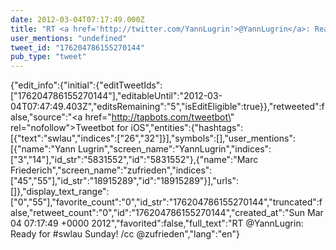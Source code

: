 ```yaml
---
date: 2012-03-04T07:17:49.000Z
title: "RT <a href='http://twitter.com/YannLugrin'>@YannLugrin</a>: Ready for #swlau Sunday! /cc <a href='http://twitter.com/zufrieden'>@zufrieden</a>″"
user_mentions: "undefined"
tweet_id: "176204786155270144"
pub_type: "tweet"
---
```

{"edit_info":{"initial":{"editTweetIds":["176204786155270144"],"editableUntil":"2012-03-04T07:47:49.403Z","editsRemaining":"5","isEditEligible":true}},"retweeted":false,"source":"<a href=\"http://tapbots.com/tweetbot\" rel=\"nofollow\">Tweetbot for iOS</a>","entities":{"hashtags":[{"text":"swlau","indices":["26","32"]}],"symbols":[],"user_mentions":[{"name":"Yann Lugrin","screen_name":"YannLugrin","indices":["3","14"],"id_str":"5831552","id":"5831552"},{"name":"Marc Friederich","screen_name":"zufrieden","indices":["45","55"],"id_str":"18915289","id":"18915289"}],"urls":[]},"display_text_range":["0","55"],"favorite_count":"0","id_str":"176204786155270144","truncated":false,"retweet_count":"0","id":"176204786155270144","created_at":"Sun Mar 04 07:17:49 +0000 2012","favorited":false,"full_text":"RT @YannLugrin: Ready for #swlau Sunday! /cc @zufrieden","lang":"en"}

